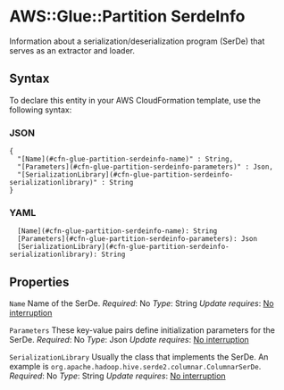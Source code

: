 # AWS::Glue::Partition SerdeInfo<a name="aws-properties-glue-partition-serdeinfo"></a>

Information about a serialization/deserialization program \(SerDe\) that serves as an extractor and loader\.

## Syntax<a name="aws-properties-glue-partition-serdeinfo-syntax"></a>

To declare this entity in your AWS CloudFormation template, use the following syntax:

### JSON<a name="aws-properties-glue-partition-serdeinfo-syntax.json"></a>

```
{
  "[Name](#cfn-glue-partition-serdeinfo-name)" : String,
  "[Parameters](#cfn-glue-partition-serdeinfo-parameters)" : Json,
  "[SerializationLibrary](#cfn-glue-partition-serdeinfo-serializationlibrary)" : String
}
```

### YAML<a name="aws-properties-glue-partition-serdeinfo-syntax.yaml"></a>

```
  [Name](#cfn-glue-partition-serdeinfo-name): String
  [Parameters](#cfn-glue-partition-serdeinfo-parameters): Json
  [SerializationLibrary](#cfn-glue-partition-serdeinfo-serializationlibrary): String
```

## Properties<a name="aws-properties-glue-partition-serdeinfo-properties"></a>

`Name`  <a name="cfn-glue-partition-serdeinfo-name"></a>
Name of the SerDe\.
*Required*: No
*Type*: String
*Update requires*: [No interruption](https://docs.aws.amazon.com/AWSCloudFormation/latest/UserGuide/using-cfn-updating-stacks-update-behaviors.html#update-no-interrupt)

`Parameters`  <a name="cfn-glue-partition-serdeinfo-parameters"></a>
These key\-value pairs define initialization parameters for the SerDe\.
*Required*: No
*Type*: Json
*Update requires*: [No interruption](https://docs.aws.amazon.com/AWSCloudFormation/latest/UserGuide/using-cfn-updating-stacks-update-behaviors.html#update-no-interrupt)

`SerializationLibrary`  <a name="cfn-glue-partition-serdeinfo-serializationlibrary"></a>
Usually the class that implements the SerDe\. An example is `org.apache.hadoop.hive.serde2.columnar.ColumnarSerDe`\.
*Required*: No
*Type*: String
*Update requires*: [No interruption](https://docs.aws.amazon.com/AWSCloudFormation/latest/UserGuide/using-cfn-updating-stacks-update-behaviors.html#update-no-interrupt)
